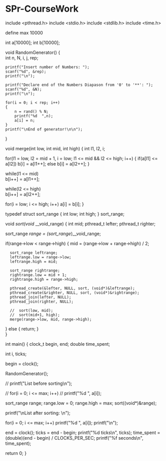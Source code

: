 # SPr-CourseWork

include <pthread.h>
include <stdio.h>
include <stdlib.h>
include <time.h>

define max 10000

int a[10000]; 
int b[10000];

void RandomGenerator()
{	
	int n, N, i, j, rep;

	printf("Insert number of Numbers: ");
	scanf("%d", &rep);	
	printf("\n");

	printf("Declare end of the Numbers Diapason from '0' to '**': ");
	scanf("%d", &N);
	printf("\n");
	
	for(i = 0; i < rep; i++)
	{
		n = rand() % N;
		printf("%d  ",n);
		a[i] = n;
	}
	printf("\nEnd of generator!\n\n");
}

void merge(int low, int mid, int high) 
{
   int l1, l2, i;

   for(l1 = low, l2 = mid + 1, i = low; l1 <= mid && l2 <= high; i++) 
   {
      if(a[l1] <= a[l2])
         b[i] = a[l1++];
      else
         b[i] = a[l2++];
   }

   while(l1 <= mid)    
      b[i++] = a[l1++];

   while(l2 <= high)   
      b[i++] = a[l2++];

   for(i = low; i <= high; i++)
      a[i] = b[i];
}

typedef struct sort_range
{
   int low;
   int high;
} sort_range;

void *sort(void* __void_range) 
{
   int mid;
   pthread_t lefter;
   pthread_t righter;
 
   sort_range *range = (sort_range*)__void_range;

   if(range->low < range->high) 
   {
      mid = (range->low + range->high) / 2;

      sort_range leftrange;
      leftrange.low = range->low;
      leftrange.high = mid;
      
      sort_range rightrange;
      rightrange.low = mid + 1;
      rightrange.high = range->high;

      pthread_create(&lefter, NULL, sort, (void*)&leftrange);
      pthread_create(&righter, NULL, sort, (void*)&rightrange);
      pthread_join(lefter, NULL);
      pthread_join(righter, NULL);

      //  sort(low, mid);
      //  sort(mid+1, high);
      merge(range->low, mid, range->high);
   }
   else 
   { 
      return;
   }   
}

int main() 
{ 
   clock_t begin, end;
   double time_spent;
   
   int i, ticks;

   begin = clock();

   RandomGenerator();

   // printf("List before sorting\n");
   
   // for(i = 0; i <= max; i++)
   //    printf("%d ", a[i]);

   sort_range range;
   range.low = 0;
   range.high = max;
   sort((void*)&range);

   printf("\nList after sorting: \n");
   
   for(i = 0; i <= max; i++)
      printf("%d ", a[i]);
  	printf("\n");

   end = clock();
   ticks = end - begin;
   printf("%d ticks\n", ticks);
   time_spent = (double)(end - begin) / CLOCKS_PER_SEC;
   printf("%f seconds\n", time_spent);

   return 0;
  }
